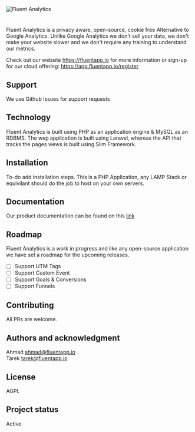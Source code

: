 ![Fluent Analytics](https://fluentapp.io/wp-content/uploads/2023/08/Artboard-17.png)
#

Fluent Analytics is a privacy aware, open-source, cookie free Alternative to Google Analytics. Unlike Google Analytics we don't sell your data, we don't make your website slower and we don't require any training to understand our metrics.

Check out our website https://fluentapp.io for more information or sign-up for our cloud offering: https://app.fluentapp.io/register

## Support
We use Github Issues for support requests

## Technology
Fluent Analytics is built using PHP as an application engine & MySQL as an RDBMS. The wep application is built using Laravel, whereas the API that tracks the pages views is built using Slim Framework.


## Installation
To-do add installation steps. This is a PHP Application, any LAMP Stack or equivilant should do the job to host on your own servers.

## Documentation
Our product documentation can be found on this [link](https://fluentapp.io/docs/welcome) 

## Roadmap
Fluent Analytics is a work in progress and like any open-source application we have set a roadmap for the upcoming releases.
- [ ] Support UTM Tags
- [ ] Support Custom Event
- [ ] Support Goals & Conversions
- [ ] Support Funnels

## Contributing
All PRs are welcome. 

## Authors and acknowledgment
Ahmad <ahmad@fluentapp.io> \
Tarek <tarek@fluentapp.io>

## License
AGPL

## Project status
Active
